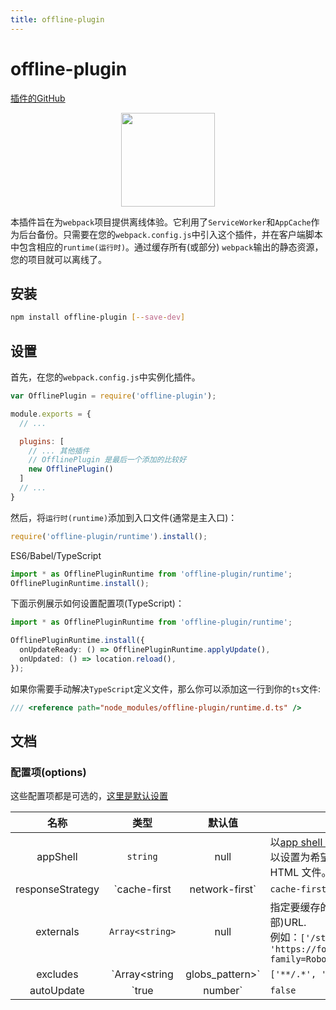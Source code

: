```yaml
---
title: offline-plugin
---
```


# offline-plugin

[插件的GitHub](https://github.com/NekR/offline-plugin)

<img width="150" style='verticalAlign: middle; display:block; margin: 0 auto;' src='/webpack-plugins-docs-cn/images/offline_plugin_logo.png' />

本插件旨在为`webpack`项目提供离线体验。它利用了`ServiceWorker`和`AppCache`作为后台备份。只需要在您的`webpack.config.js`中引入这个插件，并在客户端脚本中包含相应的`runtime(运行时)`。通过缓存所有(或部分) `webpack`输出的静态资源，您的项目就可以离线了。

## 安装

```bash
npm install offline-plugin [--save-dev]
```

## 设置

首先，在您的`webpack.config.js`中实例化插件。

```js
var OfflinePlugin = require('offline-plugin');

module.exports = {
  // ...

  plugins: [
    // ... 其他插件
    // OfflinePlugin 是最后一个添加的比较好
    new OfflinePlugin()
  ]
  // ...
}
```

然后，将`运行时(runtime)`添加到入口文件(通常是主入口)：

```js
require('offline-plugin/runtime').install();
```

ES6/Babel/TypeScript

```ts
import * as OfflinePluginRuntime from 'offline-plugin/runtime';
OfflinePluginRuntime.install();
```

下面示例展示如何设置配置项(TypeScript)：

```ts
import * as OfflinePluginRuntime from 'offline-plugin/runtime';

OfflinePluginRuntime.install({
  onUpdateReady: () => OfflinePluginRuntime.applyUpdate(),
  onUpdated: () => location.reload(),
});
```

如果你需要手动解决`TypeScript`定义文件，那么你可以添加这一行到你的`ts`文件:

```ts
/// <reference path="node_modules/offline-plugin/runtime.d.ts" />
```

## 文档

### 配置项(options)

这些配置项都是可选的，[这里是默认设置](https://github.com/NekR/offline-plugin/blob/master/src/default-options.js)

[app shell model]:https://developers.google.com/web/fundamentals/architecture/app-shell

| 名称 | 类型 | 默认值 | 描述 |
|:---:|:---:|:---:|----|
| appShell | `string`  | null | 以[app shell model][app shell model]启动您的应用。可以设置为希望所有导航请求都返回的 HTML 文件。例如：`/app-shell.html` |
| responseStrategy | `cache-first | network-first` | `cache-first` | 若设置为`cache-first`，则所有的请求均优先检查缓存，如果缓存是空的，则请求网络。若使用`network-first`，所有请求首先发送到网络，如果网络请求失败，则查询缓存作为回退。|
| externals | `Array<string>` | null | 指定要缓存的其他(构建过程中的外部)URL. <br /> 例如：`['/static/img/media.png', 'https://fonts.googleapis.com/css?family=Roboto']` |
| excludes | `Array<string | globs_pattern>` | `['**/.*', '**/*.map', '**/*.gz']` | 将哪些静态文件排除出缓存。以`.`开头和以`.map`或`.gz`为结尾的文件则被排除在外。<br /> ⚠️注意：该项是在`rewrites`之前起作用的。|
| autoUpdate | `true | number` | `false` | |